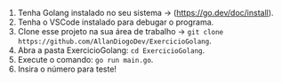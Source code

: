 1. Tenha Golang instalado no seu sistema -> (https://go.dev/doc/install).
2. Tenha o VSCode instalado para debugar o programa.
3. Clone esse projeto na sua área de trabalho -> `git clone https://github.com/AllanDiogoDev/ExercicioGolang`.
4. Abra a pasta ExercicioGolang: `cd ExercicioGolang`.
5. Execute o comando: `go run main.go`.
6. Insira o número para teste!
